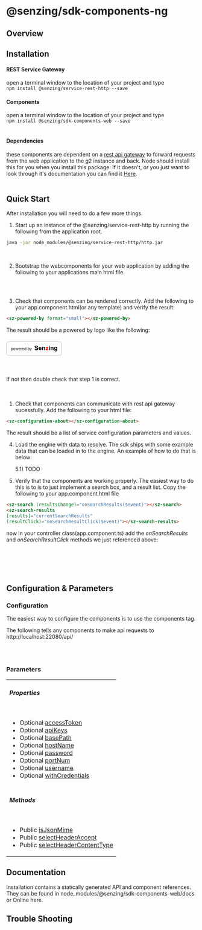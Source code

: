 # @senzing/sdk-components-ng

## Overview


## Installation
#### REST Service Gateway
open a terminal window to the location of your project and type  
`npm install @senzing/service-rest-http --save`

#### Components
open a terminal window to the location of your project and type  
`npm install @senzing/sdk-components-web --save`
<br/> <br/> 

#### Dependencies
these components are dependent on a [rest api gateway](https://www.npmjs.com/package/@senzing/service-rest-http) to forward requests from the 
web application to the g2 instance and back. 
Node should install this for you when you install this package. If it doesn't, or 
you just want to look through it's documentation you can find it [Here](https://www.npmjs.com/package/@senzing/service-rest-http).
<br/> <br/> 

## Quick Start
After installation you will need to do a few more things.

1) Start up an instance of the @senzing/service-rest-http by running the following 
   from the application root. 
```bash
java -jar node_modules/@senzing/service-rest-http/http.jar
```
  <br/> 
  

2) Bootstrap the webcomponents for your web application by adding the following to your 
   applications main html file.

```html

```
  <br/> 
  
3) Check that components can be rendered correctly. Add the following to your app.component.html(or any template) and verify the result: 
```html
<sz-powered-by format="small"></sz-powered-by>
```
The result should be a powered by logo like the following:
<div style="display: block;">
<div style="
  display: inline-flex;
  align-items: center;
  justify-content: center;
  line-height: 14px;
  font-size: 10px;
  padding: 10px 11px;
  border-radius: 5px;
  border: 1px solid #c0c0c0;
  margin: 8px 12px 40px 0px;">
<span style="margin-right: 7px;">powered by</span>
<svg version="1.1" scale="0.5" xmlns="http://www.w3.org/2000/svg" xmlns:xlink="http://www.w3.org/1999/xlink" x="0" y="0" width="60" viewBox="0, 0, 537.609, 135.141" style="align-self: flex-end;">
    <g id="Layer_1" transform="translate(-35.191, -241.664)">
      <g>
        <path d="M35.191,312.961 L55.441,310.992 Q57.27,321.188 62.859,325.969 Q68.449,330.75 77.941,330.75 Q87.996,330.75 93.094,326.496 Q98.191,322.242 98.191,316.547 Q98.191,312.891 96.047,310.324 Q93.902,307.758 88.559,305.859 Q84.902,304.594 71.895,301.359 Q55.16,297.211 48.41,291.164 Q38.918,282.656 38.918,270.422 Q38.918,262.547 43.383,255.691 Q47.848,248.836 56.25,245.25 Q64.652,241.664 76.535,241.664 Q95.941,241.664 105.75,250.172 Q115.559,258.68 116.051,272.883 L95.238,273.797 Q93.902,265.852 89.508,262.371 Q85.113,258.891 76.324,258.891 Q67.254,258.891 62.121,262.617 Q58.816,265.008 58.816,269.016 Q58.816,272.672 61.91,275.273 Q65.848,278.578 81.035,282.164 Q96.223,285.75 103.5,289.582 Q110.777,293.414 114.891,300.059 Q119.004,306.703 119.004,316.477 Q119.004,325.336 114.082,333.07 Q109.16,340.805 100.16,344.566 Q91.16,348.328 77.73,348.328 Q58.184,348.328 47.707,339.293 Q37.23,330.258 35.191,312.961 z" fill="#000000"></path>
        <path d="M179.613,322.734 L199.301,326.039 Q195.504,336.867 187.312,342.527 Q179.121,348.188 166.816,348.188 Q147.34,348.188 137.988,335.461 Q130.605,325.266 130.605,309.727 Q130.605,291.164 140.309,280.652 Q150.012,270.141 164.848,270.141 Q181.512,270.141 191.145,281.145 Q200.777,292.148 200.355,314.859 L150.855,314.859 Q151.066,323.648 155.637,328.535 Q160.207,333.422 167.027,333.422 Q171.668,333.422 174.832,330.891 Q177.996,328.359 179.613,322.734 z M180.738,302.766 Q180.527,294.188 176.309,289.723 Q172.09,285.258 166.043,285.258 Q159.574,285.258 155.355,289.969 Q151.137,294.68 151.207,302.766 z" fill="#000000"></path>
        <path d="M284.379,346.5 L264.621,346.5 L264.621,308.391 Q264.621,296.297 263.355,292.746 Q262.09,289.195 259.242,287.227 Q256.395,285.258 252.387,285.258 Q247.254,285.258 243.176,288.07 Q239.098,290.883 237.586,295.523 Q236.074,300.164 236.074,312.68 L236.074,346.5 L216.316,346.5 L216.316,271.828 L234.668,271.828 L234.668,282.797 Q244.441,270.141 259.277,270.141 Q265.816,270.141 271.23,272.496 Q276.645,274.852 279.422,278.508 Q282.199,282.164 283.289,286.805 Q284.379,291.445 284.379,300.094 z" fill="#000000"></path>
        <g>
          <path d="M296.973,347 L296.973,331.602 L324.957,299.469 Q331.848,291.594 335.152,288.289 Q331.707,288.5 326.082,288.57 L299.715,288.711 L299.715,272.328 L361.449,272.328 L361.449,286.32 L332.902,319.227 L322.848,330.125 Q331.074,329.633 333.043,329.633 L363.629,329.633 L363.629,347 z" fill="#FF0000"></path>
          <path d="M296.973,347 L296.973,331.602 L324.957,299.469 Q331.848,291.594 335.152,288.289 Q331.707,288.5 326.082,288.57 L299.715,288.711 L299.715,272.328 L361.449,272.328 L361.449,286.32 L332.902,319.227 L322.848,330.125 Q331.074,329.633 333.043,329.633 L363.629,329.633 L363.629,347 z" fill-opacity="0" stroke="#FF0000" stroke-width="1"></path>
        </g>
        <path d="M376.418,261.703 L376.418,243.422 L396.176,243.422 L396.176,261.703 z M376.418,346.5 L376.418,271.828 L396.176,271.828 L396.176,346.5 z" fill="#000000"></path>
        <path d="M484.348,346.5 L464.59,346.5 L464.59,308.391 Q464.59,296.297 463.324,292.746 Q462.059,289.195 459.211,287.227 Q456.363,285.258 452.355,285.258 Q447.223,285.258 443.145,288.07 Q439.066,290.883 437.555,295.523 Q436.043,300.164 436.043,312.68 L436.043,346.5 L416.285,346.5 L416.285,271.828 L434.637,271.828 L434.637,282.797 Q444.41,270.141 459.246,270.141 Q465.785,270.141 471.199,272.496 Q476.613,274.852 479.391,278.508 Q482.168,282.164 483.258,286.805 Q484.348,291.445 484.348,300.094 z" fill="#000000"></path>
        <path d="M502.559,351.422 L525.129,354.164 Q525.691,358.102 527.73,359.578 Q530.543,361.688 536.59,361.688 Q544.324,361.688 548.191,359.367 Q550.793,357.82 552.129,354.375 Q553.043,351.914 553.043,345.305 L553.043,334.406 Q544.184,346.5 530.684,346.5 Q515.637,346.5 506.848,333.773 Q499.957,323.719 499.957,308.742 Q499.957,289.969 508.992,280.055 Q518.027,270.141 531.457,270.141 Q545.309,270.141 554.309,282.305 L554.309,271.828 L572.801,271.828 L572.801,338.836 Q572.801,352.055 570.621,358.594 Q568.441,365.133 564.504,368.859 Q560.566,372.586 553.992,374.695 Q547.418,376.805 537.363,376.805 Q518.379,376.805 510.434,370.301 Q502.488,363.797 502.488,353.812 Q502.488,352.828 502.559,351.422 z M520.207,307.617 Q520.207,319.5 524.812,325.02 Q529.418,330.539 536.168,330.539 Q543.41,330.539 548.402,324.879 Q553.395,319.219 553.395,308.109 Q553.395,296.508 548.613,290.883 Q543.832,285.258 536.52,285.258 Q529.418,285.258 524.812,290.777 Q520.207,296.297 520.207,307.617 z" fill="#000000"></path>
      </g>
    </g>
</svg>
</div></div>

If not then double check that step 1 is correct.
<br/> 
<br/> 
<br/>
  

1) Check that components can communicate with rest api gateway sucessfully. Add the following to your html file: 
```html
<sz-configuration-about></sz-configuration-about>
```
The result should be a list of service configuration parameters and values.


4) Load the engine with data to resolve. 
   The sdk ships with some example data that can be loaded in to the engine. An example of how to do that  is below:

   5.1) TODO

5) Verify that the components are working properly. The easiest way to do this is to is to just implement a search box, and a result list. Copy the following to your app.component.html file
```html
<sz-search (resultsChange)="onSearchResults($event)"></sz-search>
<sz-search-results 
[results]="currentSearchResults" 
(resultClick)="onSearchResultClick($event)"></sz-search-results>
```
now in your controller class(app.component.ts) add the *onSearchResults* and *onSearchResultClick* methods we just referenced above:
```javascript

```


<br/> <br/> <br/> 

## Configuration & Parameters

### Configuration
The easiest way to configure the components is to use the components tag.

The following tells any components to make api requests to http://localhost:22080/api/
```html

```
<br/> 

### Parameters
  
  <table class="table table-sm table-bordered index-table">
      <tbody>
              <tr>
                  <td class="col-md-4">
                      <h6><b>Properties</b></h6>
                  </td>
              </tr>
              <tr>
                  <td class="col-md-4">
                      <ul class="index-list">
                          <li>
                                  <span class="modifier">Optional</span>
                              <a href="#accessToken">accessToken</a>
                          </li>
                          <li>
                                  <span class="modifier">Optional</span>
                              <a href="#apiKeys">apiKeys</a>
                          </li>
                          <li>
                                  <span class="modifier">Optional</span>
                              <a href="#basePath">basePath</a>
                          </li>
                          <li>
                                  <span class="modifier">Optional</span>
                              <a href="#hostName">hostName</a>
                          </li>
                          <li>
                                  <span class="modifier">Optional</span>
                              <a href="#password">password</a>
                          </li>
                          <li>
                                  <span class="modifier">Optional</span>
                              <a href="#portNum">portNum</a>
                          </li>
                          <li>
                                  <span class="modifier">Optional</span>
                              <a href="#username">username</a>
                          </li>
                          <li>
                                  <span class="modifier">Optional</span>
                              <a href="#withCredentials">withCredentials</a>
                          </li>
                      </ul>
                  </td>
              </tr>
              <tr>
                  <td class="col-md-4">
                      <h6><b>Methods</b></h6>
                  </td>
              </tr>
              <tr>
                  <td class="col-md-4">
                      <ul class="index-list">
                          <li>
                                  <span class="modifier">Public</span>
                              <a href="#isJsonMime">isJsonMime</a>
                          </li>
                          <li>
                                  <span class="modifier">Public</span>
                              <a href="#selectHeaderAccept">selectHeaderAccept</a>
                          </li>
                          <li>
                                  <span class="modifier">Public</span>
                              <a href="#selectHeaderContentType">selectHeaderContentType</a>
                          </li>
                      </ul>
                  </td>
              </tr>
      </tbody>
  </table>


## Documentation
Installation contains a statically generated API and component references. They can be found in
node_modules/@senzing/sdk-components-web/docs or Online here.


## Trouble Shooting

